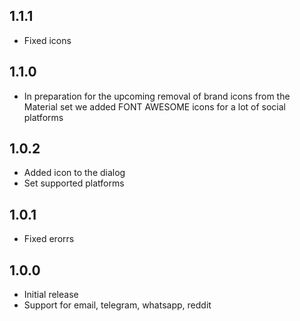 ## 1.1.1

* Fixed icons

## 1.1.0

* In preparation for the upcoming removal of brand icons from the Material set we added FONT AWESOME icons for a lot of social platforms

## 1.0.2

* Added icon to the dialog
* Set supported platforms

## 1.0.1

* Fixed erorrs

## 1.0.0

* Initial release
* Support for email, telegram, whatsapp, reddit